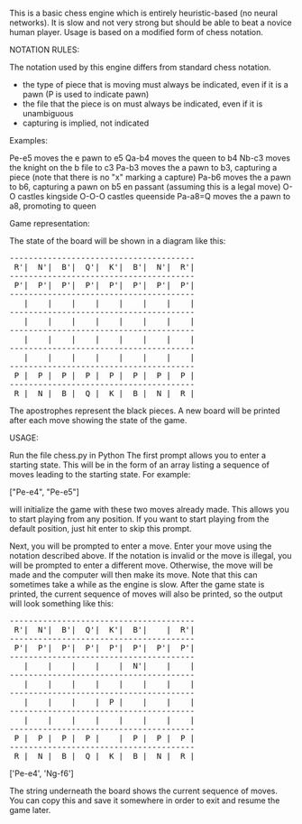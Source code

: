 This is a basic chess engine which is entirely heuristic-based (no neural networks). It is slow and not very strong but should be able to beat a novice human player. Usage is based on a modified form of chess notation.

NOTATION RULES:

The notation used by this engine differs from standard chess notation.

* the type of piece that is moving must always be indicated, even if it is a pawn (P is used to indicate pawn)
* the file that the piece is on must always be indicated, even if it is unambiguous
* capturing is implied, not indicated

Examples:

Pe-e5 moves the e pawn to e5
Qa-b4 moves the queen to b4
Nb-c3 moves the knight on the b file to c3
Pa-b3 moves the a pawn to b3, capturing a piece (note that there is no "x" marking a capture)
Pa-b6 moves the a pawn to b6, capturing a pawn on b5 en passant (assuming this is a legal move)
O-O castles kingside
O-O-O castles queenside
Pa-a8=Q moves the a pawn to a8, promoting to queen 

Game representation:

The state of the board will be shown in a diagram like this:
<pre>
---------------------------------------
 R'|  N'|  B'|  Q'|  K'|  B'|  N'|  R'|
---------------------------------------
 P'|  P'|  P'|  P'|  P'|  P'|  P'|  P'|
---------------------------------------
   |    |    |    |    |    |    |    |
---------------------------------------
   |    |    |    |    |    |    |    |
---------------------------------------
   |    |    |    |    |    |    |    |
---------------------------------------
   |    |    |    |    |    |    |    |
---------------------------------------
 P |  P |  P |  P |  P |  P |  P |  P |
---------------------------------------
 R |  N |  B |  Q |  K |  B |  N |  R |
</pre>

The apostrophes represent the black pieces. A new board will be printed after each move showing the state of the game.

USAGE:

Run the file chess.py in Python
The first prompt allows you to enter a starting state. This will be in the form of an array listing a sequence of moves leading to the starting state. For example:

["Pe-e4", "Pe-e5"]

will initialize the game with these two moves already made. This allows you to start playing from any position. If you want to start playing from the default position, just hit enter to skip this prompt.

Next, you will be prompted to enter a move. Enter your move using the notation described above. If the notation is invalid or the move is illegal, you will be prompted to enter a different move. Otherwise, the move will be made and the computer will then make its move. Note that this can sometimes take a while as the engine is slow. After the game state is printed, the current sequence of moves will also be printed, so the output will look something like this:
<pre>
---------------------------------------
 R'|  N'|  B'|  Q'|  K'|  B'|    |  R'|
---------------------------------------
 P'|  P'|  P'|  P'|  P'|  P'|  P'|  P'|
---------------------------------------
   |    |    |    |    |  N'|    |    |
---------------------------------------
   |    |    |    |    |    |    |    |
---------------------------------------
   |    |    |    |  P |    |    |    |
---------------------------------------
   |    |    |    |    |    |    |    |
---------------------------------------
 P |  P |  P |  P |    |  P |  P |  P |
---------------------------------------
 R |  N |  B |  Q |  K |  B |  N |  R |
</pre>
['Pe-e4', 'Ng-f6']

The string underneath the board shows the current sequence of moves. You can copy this and save it somewhere in order to exit and resume the game later.
